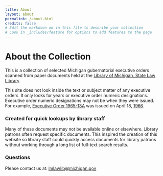 ```yaml
---
title: About
layout: about
permalink: /about.html
credits: false
# Edit the markdown on in this file to describe your collection
# Look in _includes/feature for options to add features to the page
---
```


# About the Collection 

This is a collection of selected Michigan gubernatorial executive orders scanned from paper documents held at the [Library of Michigan, State Law Library](https://www.michigan.gov/lawlibrary).

This site does not look inside the text or subject matter of any executive orders. It only looks for years or executive order numeric designations. Executive order numeric designations may not be when they were issued. For example, [Executive Order 1965-13A](https://libraryofmichigan.github.io/executiveorders/items/cdm104755.html) was issued on April 18, [1966](https://libraryofmichigan.github.io/executiveorders/browse.html#1966).

### Created for quick lookups by library staff

Many of these documents may not be available online or elsewhere. Library patrons often request specific documents. This inspired the creation of this website so library staff could quickly access documents for library patrons without working through a long list of full-text search results.

### Questions

Please contact us at: <lmlawlib@michigan.gov>

